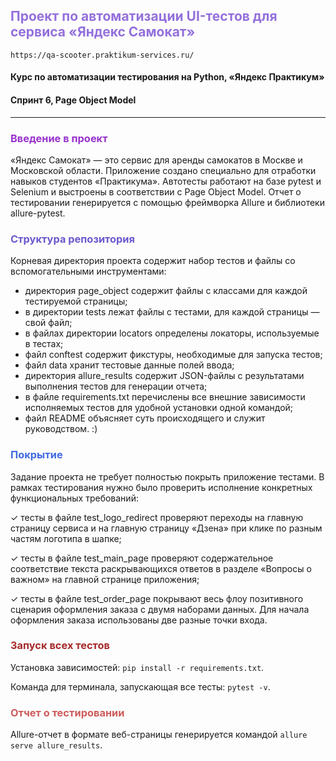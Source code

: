 ## <span style="color:MediumPurple">Проект по автоматизации UI-тестов для сервиса **«Яндекс Самокат»**</span> 
`https://qa-scooter.praktikum-services.ru/` 

#### Курс по автоматизации тестирования на Python, «Яндекс Практикум»
#### Спринт 6, Page Object Model

---
### <span style="color:DarkOrchid">Введение в проект</span>
«Яндекс Самокат» — это сервис для аренды самокатов в Москве и Московской области. Приложение создано специально для отработки навыков студентов «Практикума».
Автотесты работают на базе pytest и Selenium и выстроены в соответствии с Page Object Model. Отчет о тестировании генерируется с помощью фреймворка Allure и библиотеки allure-pytest.

### <span style="color:SlateBlue">Структура репозитория</span>

Корневая директория проекта содержит набор тестов и файлы со вспомогательными инструментами:

- директория page_object содержит файлы с классами для каждой тестируемой страницы;
- в директории tests лежат файлы с тестами, для каждой страницы — свой файл;
- в файлах директории locators определены локаторы, используемые в тестах;
- файл conftest содержит фикстуры, необходимые для запуска тестов;
- файл data хранит тестовые данные полей ввода;
- директория allure_results содержит JSON-файлы с результатами выполнения тестов для генерации отчета;
- в файле requirements.txt перечислены все внешние зависимости исполняемых тестов для удобной установки одной командой;
- файл README объясняет суть происходящего и служит руководством. :)

### <span style="color:RoyalBlue">Покрытие</span>

Задание проекта не требует полностью покрыть приложение тестами. В рамках тестирования нужно было проверить исполнение конкретных функциональных требований:

&#10003; тесты в файле test_logo_redirect проверяют переходы на главную страницу сервиса и на главную страницу «Дзена» при клике по разным частям логотипа в шапке;

&#10003; тесты в файле test_main_page проверяют содержательное соответствие текста раскрывающихся ответов в разделе «Вопросы о важном» на главной странице приложения;

&#10003; тесты в файле test_order_page покрывают весь флоу позитивного сценария оформления заказа с двумя наборами данных. Для начала оформления заказа использованы две разные точки входа.


### <span style="color:Brown">Запуск всех тестов</span>

Установка зависимостей: `pip install -r requirements.txt`.

Команда для терминала, запускающая все тесты: `pytest -v`.


### <span style="color:IndianRed">Отчет о тестировании</span>

Allure-отчет в формате веб-страницы генерируется командой `allure serve allure_results`.
